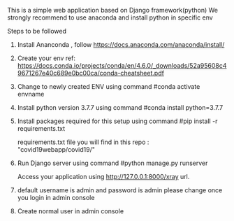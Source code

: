 This is a simple web application based on Django framework(python)
We strongly recommend to use anaconda and install python in specific env

Steps to be followed


1.	Install Ananconda , follow  https://docs.anaconda.com/anaconda/install/
2.	Create your env ref: https://docs.conda.io/projects/conda/en/4.6.0/_downloads/52a95608c49671267e40c689e0bc00ca/conda-cheatsheet.pdf 
3.	Change to newly created ENV using command
    #conda activate envname
4.	Install python version 3.7.7 using command 
    #conda install python=3.7.7
5.	Install packages required for this setup using command
    #pip install -r requirements.txt

    requirements.txt file you will find in this repo : "covid19webapp/covid19/"
    
6.	Run Django server using  command
    #python manage.py runserver
    
    Access your application using http://127.0.0.1:8000/xray url. 
    
7.  default username is admin and password is admin
    please change once you login in admin console

8.  Create normal user in admin console



